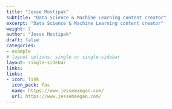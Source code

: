 ```yaml
---
title: "Jesse Mostipak"
subtitle: "Data Science & Machine Learning content creator"
excerpt: "Data Science & Machine Learning content creator"
weight: 2
author: "Jesse Mostipak"
draft: false
categories:
- example
# layout options: single or single-sidebar
layout: single-sidebar
links:
links:
- icon: link
  icon_pack: fas
  name: https://www.jessemaegan.com/
  url: https://www.jessemaegan.com/
---
```


